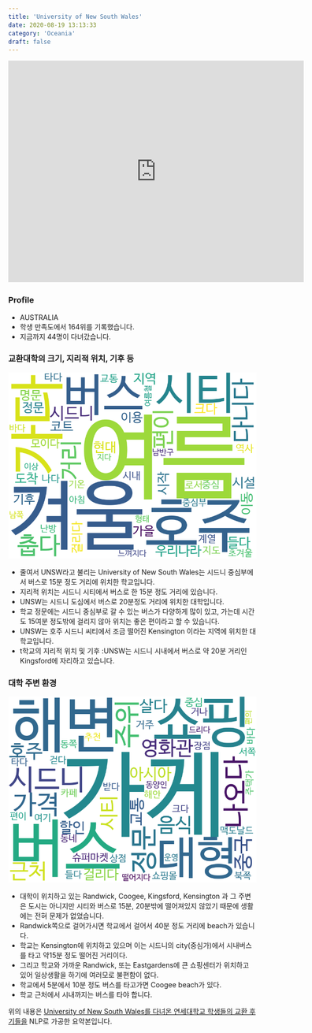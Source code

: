 ```yaml
---
title: 'University of New South Wales'
date: 2020-08-19 13:13:33
category: 'Oceania'
draft: false
---
```


<iframe
width="600"
height="450"
frameborder="0" style="border:0"
src="https://www.google.com/maps/embed/v1/place?key=AIzaSyC9e1AME-pVmWC4hBpFdu5S4dKzyepa3HQ&q=University+of+New+South+Wales&center=-33.917347,151.2312675&zoom=14" allowfullscreen>
</iframe>

### Profile

* AUSTRALIA
* 학생 만족도에서 164위를 기록했습니다.
* 지금까지 44명이 다녀갔습니다. 

### 교환대학의 크기, 지리적 위치, 기후 등

![gen_info-WordCloud](../univ_wordclouds_okt/gen_info/AU000012_gen_info_okt.png)

* 줄여서 UNSW라고 불리는 University of New South Wales는 시드니 중심부에서 버스로 15분 정도 거리에 위치한 학교입니다.
* 지리적 위치는 시드니 시티에서 버스로 한 15분 정도 거리에 있습니다.
* UNSW는 시드니 도심에서 버스로 20분정도 거리에 위치한 대학입니다.
* 학교 정문에는 시드니 중심부로 갈 수 있는 버스가 다양하게 많이 있고, 가는데 시간도 15여분 정도밖에 걸리지 않아 위치는 좋은 편이라고 할 수 있습니다.
* UNSW는 호주 시드니 씨티에서 조금 떨어진 Kensington 이라는 지역에 위치한 대학교입니다.
* t학교의 지리적 위치 및 기후 :UNSW는 시드니 시내에서 버스로 약 20분 거리인 Kingsford에 자리하고 있습니다.


### 대학 주변 환경

![env_info-WordCloud](../univ_wordclouds_okt/env_info/AU000012_env_info_okt.png)

* 대학이 위치하고 있는 Randwick, Coogee, Kingsford, Kensington 과 그 주변은 도시는 아니지만 시티와 버스로 15분, 20분밖에 떨어져있지 않았기 때문에 생활에는 전혀 문제가 없었습니다.
* Randwick쪽으로 걸어가시면 학교에서 걸어서 40분 정도 거리에 beach가 있습니다.
* 학교는 Kensington에 위치하고 있으며 이는 시드니의 city(중심가)에서 시내버스를 타고 약15분 정도 떨어진 거리이다.
* 그리고 학교와 가까운 Randwick, 또는 Eastgardens에 큰 쇼핑센터가 위치하고 있어 일상생활을 하기에 여러모로 불편함이 없다.
* 학교에서 5분에서 10분 정도 버스를 타고가면 Coogee beach가 있다.
* 학교 근처에서 시내까지는 버스를 타야 합니다.


위의 내용은 [University of New South Wales를 다녀온 연세대학교 학생들의 교환 후기들을](http://oia.yonsei.ac.kr/partner/expReport.asp?ucode=AU000012&bgbn=A) NLP로 가공한 요약본입니다. 
